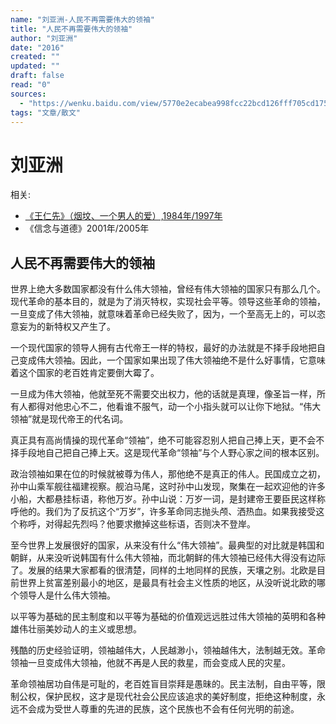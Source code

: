 ```yaml
---
name: "刘亚洲-人民不再需要伟大的领袖"
title: "人民不再需要伟大的领袖"
author: "刘亚洲"
date: "2016"
created: ""
updated: ""
draft: false
read: "0"
sources:
  - "https://wenku.baidu.com/view/5770e2ecabea998fcc22bcd126fff705cd175c2b.html"
tags: "文章/散文"
---
```


# 刘亚洲


相关: 
- [《王仁先》（烟坟、一个男人的爱）,1984年/1997年](https://www.douban.com/note/745035602/)
- 《信念与道德》2001年/2005年

## 人民不再需要伟大的领袖

世界上绝大多数国家都没有什么伟大领袖，曾经有伟大领袖的国家只有那么几个。现代革命的基本目的，就是为了消灭特权，实现社会平等。领导这些革命的领袖，一旦变成了伟大领袖，就意味着革命已经失败了，因为，一个至高无上的，可以恣意妄为的新特权又产生了。

一个现代国家的领导人拥有古代帝王一样的特权，最好的办法就是不择手段地把自己变成伟大领袖。因此，一个国家如果出现了伟大领袖绝不是什么好事情，它意味着这个国家的老百姓肯定要倒大霉了。

一旦成为伟大领袖，他就至死不需要交出权力，他的话就是真理，像圣旨一样，所有人都得对他忠心不二，他看谁不服气，动一个小指头就可以让你下地狱。“伟大领袖”就是现代帝王的代名词。

真正具有高尚情操的现代革命“领袖”，绝不可能容忍别人把自己捧上天，更不会不择手段地自己把自己捧上天。这是现代革命“领袖”与个人野心家之间的根本区别。

政治领袖如果在位的时候就被尊为伟人，那他绝不是真正的伟人。民国成立之初，孙中山乘军舰往福建视察。舰泊马尾，这时孙中山发现，聚集在一起欢迎他的许多小船，大都悬挂标语，称他万岁。孙中山说：万岁一词，是封建帝王要臣民这样称呼他的。我们为了反抗这个“万岁”，许多革命同志抛头颅、洒热血。如果我接受这个称呼，对得起先烈吗？他要求撤掉这些标语，否则决不登岸。

至今世界上发展很好的国家，从来没有什么“伟大领袖”。最典型的对比就是韩国和朝鲜，从来没听说韩国有什么伟大领袖，而北朝鲜的伟大领袖已经伟大得没有边际了。发展的结果大家都看的很清楚，同样的土地同样的民族，天壤之别。北欧是目前世界上贫富差别最小的地区，是最具有社会主义性质的地区，从没听说北欧的哪个领导人是什么伟大领袖。

以平等为基础的民主制度和以平等为基础的价值观远远胜过伟大领袖的英明和各种雄伟壮丽美妙动人的主义或思想。

残酷的历史经验证明，领袖越伟大，人民越渺小，领袖越伟大，法制越无效。革命领袖一旦变成伟大领袖，他就不再是人民的救星，而会变成人民的灾星。

革命领袖居功自伟是可耻的，老百姓盲目崇拜是愚昧的。民主法制，自由平等，限制公权，保护民权，这才是现代社会公民应该追求的美好制度，拒绝这种制度，永远不会成为受世人尊重的先进的民族，这个民族也不会有任何光明的前途。
